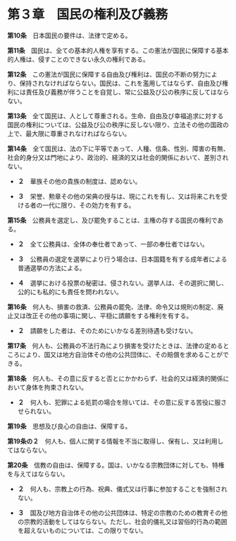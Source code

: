 第３章　国民の権利及び義務
==========================


__第10条__　日本国民の要件は、法律で定める。


__第11条__　国民は、全ての基本的人権を享有する。この憲法が国民に保障する基本的人権は、侵すことのできない永久の権利である。


__第12条__　この憲法が国民に保障する自由及び権利は、国民の不断の努力により、保持されなければならない。国民は、これを濫用してはならず、自由及び権利には責任及び義務が伴うことを自覚し、常に公益及び公の秩序に反してはならない。


__第13条__　全て国民は、人として尊重される。生命、自由及び幸福追求に対する国民の権利については、公益及び公の秩序に反しない限り、立法その他の国政の上で、最大限に尊重されなければならない。


__第14条__　全て国民は、法の下に平等であって、人種、信条、性別、障害の有無、社会的身分又は門地により、政治的、経済的又は社会的関係において、差別されない。

* __２__　華族その他の貴族の制度は、認めない。

* __３__　栄誉、勲章その他の栄典の授与は、現にこれを有し、又は将来これを受ける者の一代に限り、その効力を有する。


__第15条__　公務員を選定し、及び罷免することは、主権の存する国民の権利である。

* __２__　全て公務員は、全体の奉仕者であって、一部の奉仕者ではない。

* __３__　公務員の選定を選挙により行う場合は、日本国籍を有する成年者による普通選挙の方法による。

* __４__　選挙における投票の秘密は、侵されない。選挙人は、その選択に関し、公的にも私的にも責任を問われない。


__第16条__　何人も、損害の救済、公務員の罷免、法律、命令又は規則の制定、廃止又は改正その他の事項に関し、平穏に請願をする権利を有する。
* __２__　請願をした者は、そのためにいかなる差別待遇も受けない。


__第17条__　何人も、公務員の不法行為により損害を受けたときは、法律の定めるところにより、国又は地方自治体その他の公共団体に、その賠償を求めることができる。


__第18条__　何人も、その意に反すると否とにかかわらず、社会的又は経済的関係において身体を拘束されない。
* __２__　何人も、犯罪による処罰の場合を除いては、その意に反する苦役に服させられない。


__第19条__　思想及び良心の自由は、保障する。


__第19条の２__　何人も、個人に関する情報を不当に取得し、保有し、又は利用してはならない。


__第20条__　信教の自由は、保障する。国は、いかなる宗教団体に対しても、特権を与えてはならない。

* __２__　何人も、宗教上の行為、祝典、儀式又は行事に参加することを強制されない。

* __３__　国及び地方自治体その他の公共団体は、特定の宗教のための教育その他の宗教的活動をしてはならない。ただし、社会的儀礼又は習俗的行為の範囲を超えないものについては、この限りでない。
